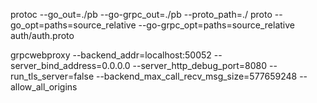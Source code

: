 <!-- GENERATE PROTO to buffer -->

protoc --go_out=./pb --go-grpc_out=./pb --proto_path=./ proto --go_opt=paths=source_relative --go-grpc_opt=paths=source_relative auth/auth.proto

<!-- RUN GRPC WEB PROXY -->

grpcwebproxy --backend_addr=localhost:50052 --server_bind_address=0.0.0.0 --server_http_debug_port=8080 --run_tls_server=false --backend_max_call_recv_msg_size=577659248 --allow_all_origins